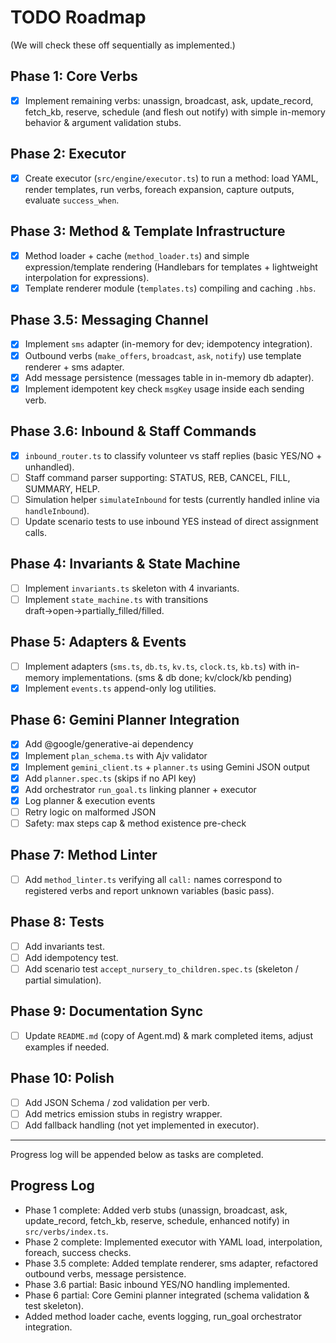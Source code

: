 # TODO Roadmap

(We will check these off sequentially as implemented.)

## Phase 1: Core Verbs
- [x] Implement remaining verbs: unassign, broadcast, ask, update_record, fetch_kb, reserve, schedule (and flesh out notify) with simple in-memory behavior & argument validation stubs.

## Phase 2: Executor
- [x] Create executor (`src/engine/executor.ts`) to run a method: load YAML, render templates, run verbs, foreach expansion, capture outputs, evaluate `success_when`.

## Phase 3: Method & Template Infrastructure
- [x] Method loader + cache (`method_loader.ts`) and simple expression/template rendering (Handlebars for templates + lightweight interpolation for expressions).
- [x] Template renderer module (`templates.ts`) compiling and caching `.hbs`.

## Phase 3.5: Messaging Channel
- [x] Implement `sms` adapter (in-memory for dev; idempotency integration).
- [x] Outbound verbs (`make_offers`, `broadcast`, `ask`, `notify`) use template renderer + sms adapter.
- [x] Add message persistence (messages table in in-memory db adapter).
- [x] Implement idempotent key check `msgKey` usage inside each sending verb.

## Phase 3.6: Inbound & Staff Commands
- [x] `inbound_router.ts` to classify volunteer vs staff replies (basic YES/NO + unhandled).
- [ ] Staff command parser supporting: STATUS, REB, CANCEL, FILL, SUMMARY, HELP.
- [ ] Simulation helper `simulateInbound` for tests (currently handled inline via `handleInbound`).
- [ ] Update scenario tests to use inbound YES instead of direct assignment calls.

## Phase 4: Invariants & State Machine
- [ ] Implement `invariants.ts` skeleton with 4 invariants.
- [ ] Implement `state_machine.ts` with transitions draft→open→partially_filled/filled.

## Phase 5: Adapters & Events
- [ ] Implement adapters (`sms.ts`, `db.ts`, `kv.ts`, `clock.ts`, `kb.ts`) with in-memory implementations. (sms & db done; kv/clock/kb pending)
- [x] Implement `events.ts` append-only log utilities.

## Phase 6: Gemini Planner Integration
- [x] Add @google/generative-ai dependency
- [x] Implement `plan_schema.ts` with Ajv validator
- [x] Implement `gemini_client.ts` + `planner.ts` using Gemini JSON output
- [x] Add `planner.spec.ts` (skips if no API key)
- [x] Add orchestrator `run_goal.ts` linking planner + executor
- [x] Log planner & execution events
- [ ] Retry logic on malformed JSON
- [ ] Safety: max steps cap & method existence pre-check

## Phase 7: Method Linter
- [ ] Add `method_linter.ts` verifying all `call:` names correspond to registered verbs and report unknown variables (basic pass).

## Phase 8: Tests
- [ ] Add invariants test.
- [ ] Add idempotency test.
- [ ] Add scenario test `accept_nursery_to_children.spec.ts` (skeleton / partial simulation).

## Phase 9: Documentation Sync
- [ ] Update `README.md` (copy of Agent.md) & mark completed items, adjust examples if needed.

## Phase 10: Polish
- [ ] Add JSON Schema / zod validation per verb.
- [ ] Add metrics emission stubs in registry wrapper.
- [ ] Add fallback handling (not yet implemented in executor).

---
Progress log will be appended below as tasks are completed.

## Progress Log
- Phase 1 complete: Added verb stubs (unassign, broadcast, ask, update_record, fetch_kb, reserve, schedule, enhanced notify) in `src/verbs/index.ts`.
- Phase 2 complete: Implemented executor with YAML load, interpolation, foreach, success checks.
- Phase 3.5 complete: Added template renderer, sms adapter, refactored outbound verbs, message persistence.
- Phase 3.6 partial: Basic inbound YES/NO handling implemented.
- Phase 6 partial: Core Gemini planner integrated (schema validation & test skeleton).
- Added method loader cache, events logging, run_goal orchestrator integration.
